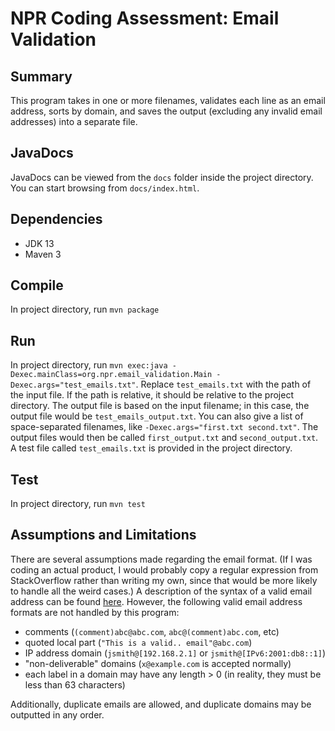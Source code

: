 # NPR Coding Assessment: Email Validation
## Summary
This program takes in one or more filenames, validates each line as an email address, sorts by domain, and saves the output (excluding any invalid email addresses) into a separate file.

## JavaDocs
JavaDocs can be viewed from the `docs` folder inside the project directory. You can start browsing from `docs/index.html`.

## Dependencies
* JDK 13
* Maven 3

## Compile
In project directory, run `mvn package`

## Run
In project directory, run `mvn exec:java -Dexec.mainClass=org.npr.email_validation.Main -Dexec.args="test_emails.txt"`. Replace `test_emails.txt` with the path of the input file. If the path is relative, it should be relative to the project directory. The output file is based on the input filename; in this case, the output file would be `test_emails_output.txt`. You can also give a list of space-separated filenames, like `-Dexec.args="first.txt second.txt"`. The output files would then be called `first_output.txt` and `second_output.txt`. A test file called `test_emails.txt` is provided in the project directory.

## Test
In project directory, run `mvn test`

## Assumptions and Limitations
There are several assumptions made regarding the email format. (If I was coding an actual product, I would probably copy a regular expression from StackOverflow rather than writing my own, since that would be more likely to handle all the weird cases.) A description of the syntax of a valid email address can be found [here](https://en.wikipedia.org/wiki/Email_address#Syntax). However, the following valid email address formats are not handled by this program:

* comments (`(comment)abc@abc.com`, `abc@(comment)abc.com`, etc)
* quoted local part (`"This is a valid.. email"@abc.com`)
* IP address domain (`jsmith@[192.168.2.1]` or `jsmith@[IPv6:2001:db8::1]`)
* "non-deliverable" domains (`x@example.com` is accepted normally)
* each label in a domain may have any length > 0 (in reality, they must be less than 63 characters)

Additionally, duplicate emails are allowed, and duplicate domains may be outputted in any order.